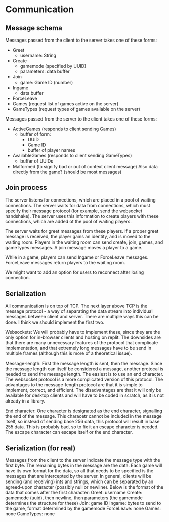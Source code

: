 # Communication

## Message schema

Messages passed from the client to the server takes one of these forms:

- Greet
    - username: String
- Create
    - gamemode (specified by UUID)
    - parameters: data buffer
- Join
    - game: Game ID (number)
- Ingame
    - data buffer
- ForceLeave
- Games (request list of games active on the server)
- GameTypes (request types of games available on the server)

Messages passed from the server to the client takes one of these forms:

- ActiveGames (responds to client sending Games)
    - buffer of form:
        - UUID
        - Game ID
        - buffer of player names
- AvailableGames (responds to client sending GameTypes)
    - buffer of UUIDs
- Malformed (to signify bad or out of context client message)
Also data directly from the game? (should be most messages)
## Join process
The server listens for connections, which are placed in a pool of waiting connections.
The server waits for data from connections, which must specify their message protocol (for example, send the websocket handshake). The server uses this information to create players with these connections, which are added ot the pool of waiting players.

The server waits for greet messages from these players. If a proper greet message is received, the player gains an identity, and is moved to the waiting room. Players in the waiting room can send create, join, games, and gameTypes messages. A join message moves a player to a game.

While in a game, players can send Ingame or ForceLeave messages. ForceLeave messages return players to the waiting room.

We might want to add an option for users to reconnect after losing connection.
## Serialization
All communication is on top of TCP. The next layer above TCP is the message protocol - a way of separating the data stream into individual messages between client and server. There are multiple ways this can be done. I think we should implement the first two.

Websockets: We will probably have to implement these, since they are the only option for in-browser clients and hosting on replit. The downsides are that there are many unnecessary features of the protocol that complicate implementation, and that extremely long messages have to be send in multiple frames (although this is more of a theoretical issue).

Message-length: First the message length is sent, then the message. Since the message length can itself be considered a message, another protocal is needed to send the message length. The easiest is to use an end character. The websocket protocol is a more complicated version of this protocol. The advantages to the message-length protocol are that it is simple to implement, correct, and efficient. The disadvantages are that it will only be available for desktop clients and will have to be coded in scratch, as it is not already in a library.

End character: One character is designated as the end character, signalling the end of the message. This characetr cannot be included in the message itself, so instead of sending base 256 data, this protocol will result in base 255 data. This is probably bad, so to fix it an escape character is needed. The escape character can escape itself or the end character.

## Serialization (for real)
Messages from the client to the server indicate the message type with the first byte. The remaining bytes in the message are the data. Each game will have its own format for the data, so all that needs to be specified is the messages that are intercepted by the server. In general, clients will be sending (and receiving) ints and strings, which can be separated by an agreed-upon character (possibly null or newline).
Below is the format of the data that comes after the first character:
Greet: username
Create: gamemode (uuid), then newline, then parameters (the gamemode determines the structure for these)
Join: game ID
Ingame: bytes to send to the game, format determined by the gamemode
ForceLeave: none
Games: none
GameTypes: none

